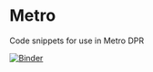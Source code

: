 # Metro

Code snippets for use in Metro DPR

[![Binder](https://mybinder.org/badge_logo.svg)](https://mybinder.org/v2/gh/rambail/Metro/main?labpath=https%3A%2F%2Fgithub.com%2Frambail%2FMetro%2Fblob%2Fmain%2FtrainNos.ipynb)
